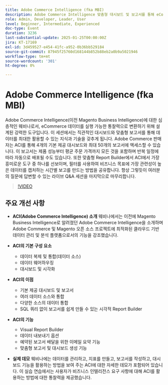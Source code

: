 ```yaml
---
title: Adobe Commerce Intelligence (fka MBI)
description: Adobe Commerce Intelligence 맞춤형 대시보드 및 보고서를 통해 eCommerce 데이터를 실행 가능한 통찰력으로 변환
role: Admin, Developer, Leader, User
level: Beginner, Intermediate, Experienced
doc-type: Event
duration: 3236
last-substantial-update: 2025-01-25T00:00:00Z
jira: KT-17169
exl-id: 3d459527-e454-41fc-a952-0b36bb529184
source-git-commit: 87945f25760d168144b852b88eb2a0b9a5021946
workflow-type: tm+mt
source-wordcount: '301'
ht-degree: 0%

---
```


# Adobe Commerce Intelligence (fka MBI)

Adobe Commerce Intelligence(이전 Magento Business Intelligence)에 대한 심층적인 웨비나로서, eCommerce 데이터를 실행 가능한 통찰력으로 변환하기 위해 설계된 강력한 도구입니다. 이 세션에서는 직관적인 대시보드와 맞춤형 보고서를 통해 데이터를 최대한 활용할 수 있는 지식과 기술을 갖추게 됩니다. Adobe Commerce 판매자는 ACI를 통해 4개의 기본 제공 대시보드와 최대 50개의 보고서에 액세스할 수 있습니다. 이 보고서는 제품 성능부터 평균 주문 가격까지 모든 것을 포함하며 반복 일정에 따라 자동으로 배포될 수도 있습니다. 또한 맞춤형 Report Builder에서 ACI에서 가장 흥미로운 도구 중 하나를 선보이며, 필터를 사용하여 비즈니스 목표에 가장 관련성이 높은 데이터를 캡처하는 시간별 보고를 만드는 방법을 공유합니다. 항상 그렇듯이 여러분의 질문에 답변할 수 있는 라이브 Q&amp;A 세션을 마지막으로 마무리합니다.

>[!VIDEO](https://video.tv.adobe.com/v/3443025/?learn=on&enablevpops)

## 주요 개선 사항

* **ACI(Adobe Commerce Intelligence) 소개** 웨비나에서는 이전에 Magento Business Intelligence로 알려졌던 Adobe Commerce Intelligence을 소개하며 Adobe Commerce 및 Magento 오픈 소스 프로젝트에 최적화된 클라우드 기반 데이터 관리 및 분석 플랫폼으로서의 기능을 강조했습니다.

* **ACI의 기본 구성 요소**

   * 데이터 복제 및 통합(데이터 소스)
   * 데이터 웨어하우징
   * 대시보드 및 시각화

* **ACI의 이점**

   * 기본 제공 대시보드 및 보고서
   * 여러 데이터 소스와 통합
   * 다양한 소스의 데이터 통합
   * SQL 쿼리 없이 보고서를 쉽게 만들 수 있는 시각적 Report Builder

* **ACI의 기능**

   * Visual Report Builder
   * 데이터 내보내기 옵션
   * 예약된 보고서 배달을 위한 이메일 요약 기능
   * 맞춤형 보고서 및 대시보드 생성 기능

* **실제 데모** 웨비나에는 데이터를 관리하고, 지표를 만들고, 보고서를 작성하고, 대시보드 기능을 활용하는 방법을 보여 주는 ACI에 대한 자세한 데모가 포함되어 있습니다. 이 실습 연습에서는 사용자가 비즈니스 인텔리전스 요구 사항에 대해 ACI를 활용하는 방법에 대한 통찰력을 제공했습니다.
